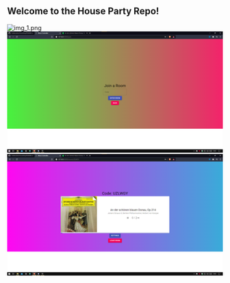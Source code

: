 ## Welcome to the House Party Repo!


![img_1.png](C:\Users\Vivallo\Desktop\Work\ss0.png)
![img.png](img.png)
![img_2.png](img_2.png)
